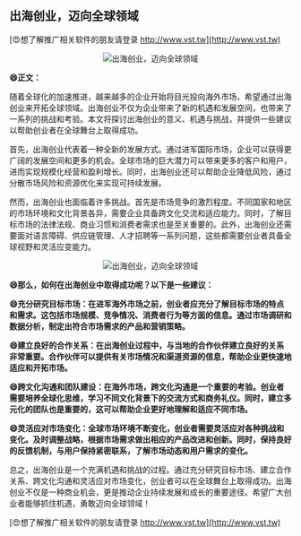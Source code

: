 ## **出海创业，迈向全球领域**

[😍想了解推广相关软件的朋友请登录 http://www.vst.tw](http://www.vst.tw)

 <center><img src="https://vst.tw/MP4/tuiguang/png/3.png" alt="出海创业，迈向全球领域"></center>

**😄正文：**

随着全球化的加速推进，越来越多的企业开始将目光投向海外市场，希望通过出海创业来开拓全球领域。出海创业不仅为企业带来了新的机遇和发展空间，也带来了一系列的挑战和考验。本文将探讨出海创业的意义、机遇与挑战，并提供一些建议以帮助创业者在全球舞台上取得成功。

首先，出海创业代表着一种全新的发展方式。通过进军国际市场，企业可以获得更广阔的发展空间和更多的机会。全球市场的巨大潜力可以带来更多的客户和用户，进而实现规模化经营和盈利增长。同时，出海创业还可以帮助企业降低风险，通过分散市场风险和资源优化来实现可持续发展。

然而，出海创业也面临着许多挑战。首先是市场竞争的激烈程度。不同国家和地区的市场环境和文化背景各异，需要企业具备跨文化交流和适应能力。同时，了解目标市场的法律法规、商业习惯和消费者需求也是至关重要的。此外，出海创业还需要面对语言障碍、供应链管理、人才招聘等一系列问题，这些都需要创业者具备全球视野和灵活应变能力。

 <center><img src="https://vst.tw/MP4/tuiguang/png/8.png" alt="出海创业，迈向全球领域"></center>

**😄那么，如何在出海创业中取得成功呢？以下是一些建议：**

**😄充分研究目标市场：在进军海外市场之前，创业者应充分了解目标市场的特点和需求。这包括市场规模、竞争情况、消费者行为等方面的信息。通过市场调研和数据分析，制定出符合市场需求的产品和营销策略。**

**😄建立良好的合作关系：在出海创业过程中，与当地的合作伙伴建立良好的关系非常重要。合作伙伴可以提供有关市场情况和渠道资源的信息，帮助企业更快速地适应和开拓市场。**

**😄跨文化沟通和团队建设：在海外市场，跨文化沟通是一个重要的考验。创业者需要培养全球化思维，学习不同文化背景下的交流方式和商务礼仪。同时，建立多元化的团队也是重要的，这可以帮助企业更好地理解和适应不同市场。**

**😄灵活应对市场变化：全球市场环境不断变化，创业者需要灵活应对各种挑战和变化。及时调整战略，根据市场需求做出相应的产品改进和创新。同时，保持良好的反馈机制，与用户保持紧密联系，了解市场动态和用户需求的变化。**

总之，出海创业是一个充满机遇和挑战的过程。通过充分研究目标市场、建立合作关系、跨文化沟通和灵活应对市场变化，创业者可以在全球舞台上取得成功。出海创业不仅是一种商业机会，更是推动企业持续发展和成长的重要途径。希望广大创业者能够抓住机遇，勇敢迈向全球领域！

[😍想了解推广相关软件的朋友请登录 http://www.vst.tw](http://www.vst.tw)



